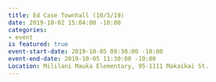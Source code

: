 ```yaml
---
title: Ed Case Townhall (10/5/19)
date: 2019-10-02 15:04:00 -10:00
categories:
- event
is featured: true
event-start-date: 2019-10-05 09:30:00 -10:00
event-end-date: 2019-10-05 11:30:00 -10:00
Location: Mililani Mauka Elementary, 95-1111 Makaikai St.
---
```



